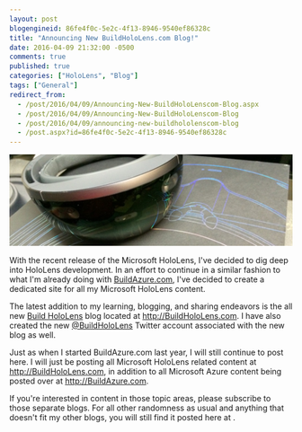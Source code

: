 ```yaml
---
layout: post
blogengineid: 86fe4f0c-5e2c-4f13-8946-9540ef86328c
title: "Announcing New BuildHoloLens.com Blog!"
date: 2016-04-09 21:32:00 -0500
comments: true
published: true
categories: ["HoloLens", "Blog"]
tags: ["General"]
redirect_from: 
  - /post/2016/04/09/Announcing-New-BuildHoloLenscom-Blog.aspx
  - /post/2016/04/09/Announcing-New-BuildHoloLenscom-Blog
  - /post/2016/04/09/announcing-new-buildhololenscom-blog
  - /post.aspx?id=86fe4f0c-5e2c-4f13-8946-9540ef86328c
---
```

<!-- more -->

 <img src="/files/2016/04/BuildHoloLensBanner.jpg" alt="" />

With the recent release of the Microsoft HoloLens, I've decided to dig deep into HoloLens development. In an effort to continue in a similar fashion to what I'm already doing with <a href="http://buildazure.com" target="_blank">BuildAzure.com</a>, I've decided to create a dedicated site for all my Microsoft HoloLens content.

The latest addition to my learning, blogging, and sharing endeavors is the all new <a href="http://BuildHoloLens.com" target="_blank">Build HoloLens</a> blog located at <a href="http://BuildHoloLens.com" target="_blank">http://BuildHoloLens.com</a>. I have also created the new <a href="http://twitter.com/buildhololens" target="_blank">@BuildHoloLens</a> Twitter account associated with the new blog as well.

Just as when I started BuildAzure.com last year, I will still continue to post here. I will just be posting all Microsoft HoloLens related content at <a href="http://buildhololens.com" target="_blank">http://BuildHoloLens.com</a>, in addition to all Microsoft Azure content being posted over at <a href="http://buildazure.com" target="_blank">http://BuildAzure.com</a>.

If you're interested in content in those topic areas, please subscribe to those separate blogs. For all other randomness as usual and anything that doesn't fit my other blogs, you will still find it posted here at <a href="" target="_blank"></a>.
